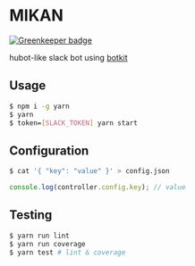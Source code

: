 # MIKAN

[![Greenkeeper badge](https://badges.greenkeeper.io/munky69rock/mikan.svg)](https://greenkeeper.io/)

hubot-like slack bot using [botkit](https://github.com/howdyai/botkit/)

## Usage

```sh
$ npm i -g yarn
$ yarn
$ token=[SLACK_TOKEN] yarn start
```

## Configuration

```sh
$ cat '{ "key": "value" }' > config.json
```
```js
console.log(controller.config.key); // value
```

## Testing

```sh
$ yarn run lint
$ yarn run coverage
$ yarn test # lint & coverage
```
